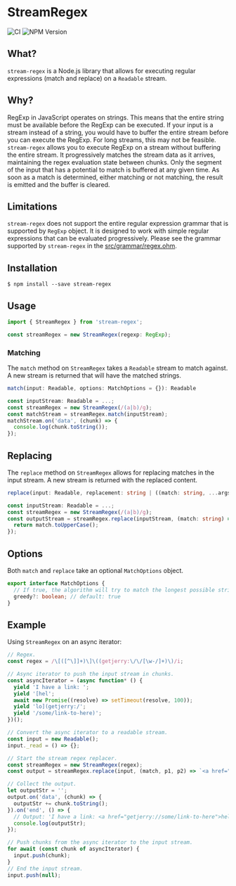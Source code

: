 ---
---
# StreamRegex

![CI](https://github.com/getjerry/stream-regex/actions/workflows/node.js.yml/badge.svg) ![NPM Version](https://img.shields.io/npm/v/stream-regex)

## What?

`stream-regex` is a Node.js library that allows for executing regular expressions (match and replace) on a `Readable` stream.

## Why?

RegExp in JavaScript operates on strings. This means that the entire string must be available before the RegExp can be executed. If your input is a stream instead of a string, you would have to buffer the entire stream before you can execute the RegExp. For long streams, this may not be feasible. `stream-regex` allows you to execute RegExp on a stream without buffering the entire stream. It progressively matches the stream data as it arrives, maintaining the regex evaluation state between chunks. Only the segment of the input that has a potential to match is buffered at any given time. As soon as a match is determined, either matching or not matching, the result is emitted and the buffer is cleared.

## Limitations

`stream-regex` does not support the entire regular expression grammar that is supported by `RegExp` object. It is designed to work with simple regular expressions that can be evaluated progressively. Please see the grammar supported by `stream-regex` in the [src/grammar/regex.ohm](src/grammar/regex.ohm).

## Installation

```shell
$ npm install --save stream-regex
```

## Usage

```typescript
import { StreamRegex } from 'stream-regex';

const streamRegex = new StreamRegex(regexp: RegExp);
```

### Matching

The `match` method on `StreamRegex` takes a `Readable` stream to match against. A new stream is returned that will have the matched strings.

```typescript
match(input: Readable, options: MatchOptions = {}): Readable
```
  
```typescript
const inputStream: Readable = ...;
const streamRegex = new StreamRegex(/(a|b)/g);
const matchStream = streamRegex.match(inputStream);
matchStream.on('data', (chunk) => {
  console.log(chunk.toString());
});
```

## Replacing

The `replace` method on `StreamRegex` allows for replacing matches in the input stream. A new stream is returned with the replaced content.

```typescript
replace(input: Readable, replacement: string | ((match: string, ...args: any[]) => string), options: MatchOptions = {}): Readable
```

```typescript
const inputStream: Readable = ...;
const streamRegex = new StreamRegex(/(a|b)/g);
const outputStream = streamRegex.replace(inputStream, (match: string) => {
  return match.toUpperCase();
});
```

## Options

Both `match` and `replace` take an optional `MatchOptions` object.

```typescript
export interface MatchOptions {
  // If true, the algorithm will try to match the longest possible string. If false, it will try to match the shortest possible string.
  greedy?: boolean; // default: true
}
```

## Example

Using `StreamRegex` on an async iterator:

```typescript
// Regex.
const regex = /\[([^\]]+)\]\((getjerry:\/\/[\w-/]+)\)/i;

// Async iterator to push the input stream in chunks.
const asyncIterator = (async function* () {
  yield 'I have a link: ';
  yield '[hel';
  await new Promise((resolve) => setTimeout(resolve, 100));
  yield 'lo](getjerry:/';
  yield '/some/link-to-here)';
})();

// Convert the async iterator to a readable stream.
const input = new Readable();
input._read = () => {};

// Start the stream regex replacer.
const streamRegex = new StreamRegex(regex);
const output = streamRegex.replace(input, (match, p1, p2) => `<a href="${p2}">${p1}</a>`);

// Collect the output.
let outputStr = '';
output.on('data', (chunk) => {
  outputStr += chunk.toString();
}).on('end', () => {
  // Output: 'I have a link: <a href="getjerry://some/link-to-here">hello</a>'
  console.log(outputStr);
});

// Push chunks from the async iterator to the input stream.
for await (const chunk of asyncIterator) {
  input.push(chunk);
}
// End the input stream.
input.push(null);
```
